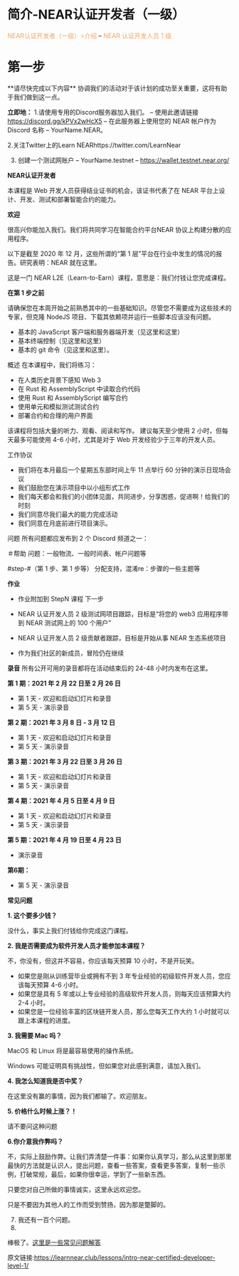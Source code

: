  <h1> 简介-NEAR认证开发者（一级）</h1>

 <font color=#F4A460 > NEAR认证开发者（一级）>介绍 </font> – <font color=#F4A460 > NEAR 认证开发人员 1 级 </font>

 <h1> 第一步</h1>
**请尽快完成以下内容** 协调我们的活动对于该计划的成功至关重要，这将有助于我们做到这一点。

**立即地：**
1.请使用专用的Discord服务器加入我们。
– 使用此邀请链接 https://discord.gg/kPVx2wHcX5
– 在此服务器上使用您的 NEAR 帐户作为 Discord 名称 – YourName.NEAR。

2.关注Twitter上的Learn NEARhttps://twitter.com/LearnNear

3. 创建一个测试网账户 – YourName.testnet – https://wallet.testnet.near.org/

**NEAR认证开发者**

本课程是 Web 开发人员获得结业证书的机会，该证书代表了在 NEAR 平台上设计、开发、测试和部署智能合约的能力。

**欢迎**

很高兴你能加入我们。我们将共同学习在智能合约平台NEAR 协议上构建分散的应用程序。

以下是截至 2020 年 12 月，这些所谓的“第 1 层”平台在行业中发生的情况的报告。研究表明：NEAR 就在这里。

这是一门 NEAR L2E（Learn-to-Earn）课程，意思是：我们付钱让您完成课程。

**在第 1 步之前**

请确保您在本周开始之前熟悉其中的一些基础知识。尽管您不需要成为这些技术的专家，但克隆 NodeJS 项目、下载其依赖项并运行一些脚本应该没有问题。

* 基本的 JavaScript 客户端和服务器端开发（见这里和这里）
* 基本终端控制（见这里和这里）
* 基本的 git 命令（见这里和这里）。


概述
在本课程中，我们将练习：

* 在人类历史背景下感知 Web 3
* 在 Rust 和 AssemblyScript 中读取合约代码
* 使用 Rust 和 AssemblyScript 编写合约
* 使用单元和模拟测试测试合约
* 部署合约和合理的用户界面

该课程将包括大量的听力、观看、阅读和写作。
建议每天至少使用 2 小时，但每天最多可能使用 4-6 小时，尤其是对于 Web 开发经验少于三年的开发人员。

工作协议

* 我们将在本月最后一个星期五东部时间上午 11 点举行 60 分钟的演示日现场会议
* 我们鼓励您在演示项目中以小组形式工作
* 我们每天都会和我们的小团体见面，共同进步，分享困惑，促进啊！给我们的时刻
* 我们同意尽我们最大的能力完成活动
* 我们同意在月底前进行项目演示。

问题
所有问题都应发布到 2 个 Discord 频道之一：

＃帮助
问题：一般物流、一般时间表、帐户问题等

#step-#（第 1 步、第 1 步等）
分配支持，混淆re：步骤的一些主题等

**作业**

* 作业附加到 StepN 课程
下一步

* NEAR 认证开发人员 2 级测试网项目跟踪，目标是“将您的 web3 应用程序带到 NEAR 测试网上的 100 个用户”
* NEAR 认证开发人员 2 级贡献者跟踪，目标是开始从事 NEAR 生态系统项目
* 作为我们社区的新成员，冒险仍在继续


**录音**
所有公开可用的录音都将在活动结束后的 24-48 小时内发布在这里。

**第 1 期：2021 年 2 月 22 日至 2 月 26 日**

* 第 1 天 - 欢迎和启动幻灯片和录音
* 第 5 天 - 演示录音

**第 2 期：2021 年 3 月 8 日 - 3 月 12 日**

* 第 1 天 - 欢迎和启动幻灯片和录音
* 第 5 天 - 演示录音

**第 3 期：2021 年 3 月 22 日至 3 月 26 日**

* 第 1 天 - 欢迎和启动幻灯片和录音
* 第 5 天 - 演示录音

**第 4 期：2021 年 4 月 5 日至 4 月 9 日**

* 第 1 天 - 欢迎和启动幻灯片和录音
* 第 5 天 - 演示录音

**第 5 期：2021 年 4 月 19 日至 4 月 23 日**

* 演示录音
 
**第6期：**

* 第 5 天 - 演示录音


**常见问题**

**1. 这个要多少钱？**

没什么，事实上我们付钱给你完成这门课程。

**2. 我是否需要成为软件开发人员才能参加本课程？**

不，你没有，但这并不容易，你应该每天预算 10 小时，不是开玩笑。

* 如果您是刚从训练营毕业或拥有不到 3 年专业经验的初级软件开发人员，您应该每天预算 4-6 小时。
* 如果您是具有 5 年或以上专业经验的高级软件开发人员，则每天应该预算大约 2-4 小时。
* 如果您是一位经验丰富的区块链开发人员，那么您每天工作大约 1 小时就可以跟上本课程的进度。

**3. 我需要 Mac 吗？**

MacOS 和 Linux 将是最容易使用的操作系统。

Windows 可能证明具有挑战性，但如果您对此感到满意，请加入我们。

**4. 我怎么知道我是否中奖？**

在这里没有赢的事情，因为我们都输了。欢迎朋友。

**5. 价格什么时候上涨？！**

请不要问这种问题

**6.你介意我作弊吗？**

不，实际上鼓励作弊。让我们弄清楚一件事：如果你认真学习，那么从这里到那里最快的方法就是认识人，提出问题，查看一些答案，查看更多答案，复制一些示例，打破常规，最后，如果你很幸运，学到了一些新东西。

只要您对自己所做的事情诚实，这里永远欢迎您。

只是不要因为其他人的工作而受到赞扬，因为那是蹩脚的。

7. 我还有一百个问题。
8. 
棒极了。[这里是一些常见问题解答](https://learnnear.club/ncd-frequently-asked-questions/)










原文链接:https://learnnear.club/lessons/intro-near-certified-developer-level-1/
